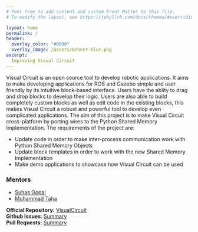 ```yaml
---
# Feel free to add content and custom Front Matter to this file.
# To modify the layout, see https://jekyllrb.com/docs/themes/#overriding-theme-defaults

layout: home
permalink: /
header:
  overlay_color: "#0000"
  overlay_image: /assets/banner-blur.png
excerpt: 
  Improving Visual Circuit
---
```


Visual Circuit is an open source tool to develop robotic applications. It aims to make developing applications for ROS and Gazebo simple and user friendly by its intuitive block-based interface. Users have the ablity to drag and drop blocks to develop their logic. Users are also able to build completely custom blocks as well as edit code in the existing blocks, this makes Visual Circuit a robust and powerful tool to develop even complicated applications. The aim of this project is to make Visual Circuit cross-platform by porting wires to the Python Shared Memory Implementation. The requirements of the project are:
- Update code in order to make inter-process communication work with Python Shared Memory Objects
- Update block templates in order to work with the new Shared Memory Implementation
- Make demo applications to showcase how Visual Circuit can be used

### Mentors
 - [Suhas Gopal](https://github.com/Suhas-G)
 - [Muhammad Taha](https://github.com/muhammadtahasuhail)


**Official Repository:** [VisualCircuit](https://github.com/JdeRobot/VisualCircuit/)  
**Github Issues**: [Summary](https://github.com/JdeRobot/VisualCircuit/issues?q=is%3Aissue+author%3Atoshan-luktuke)  
**Pull Requests:** [Summary](https://github.com/JdeRobot/VisualCircuit/issues?q=is%3Apull-request+author%3Atoshan-luktuke)  
